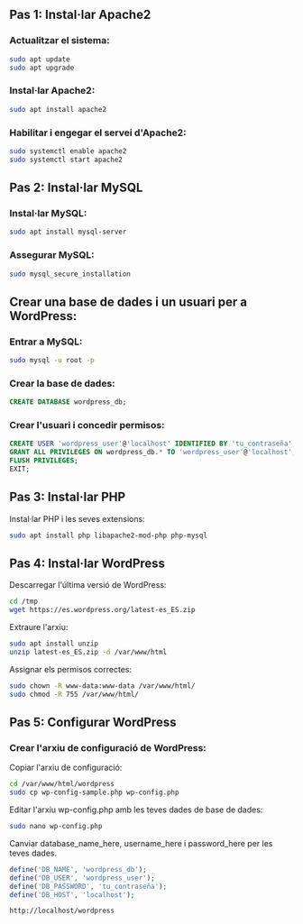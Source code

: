 ## Pas 1: Instal·lar Apache2
### Actualitzar el sistema:

```sh
sudo apt update
sudo apt upgrade
```
### Instal·lar Apache2:


```sh
sudo apt install apache2
```
### Habilitar i engegar el servei d'Apache2:

```sh
sudo systemctl enable apache2
sudo systemctl start apache2
```
## Pas 2: Instal·lar MySQL

### Instal·lar MySQL:

```sh
sudo apt install mysql-server
```
### Assegurar MySQL:

```sh
sudo mysql_secure_installation
```
## Crear una base de dades i un usuari per a WordPress:

### Entrar a MySQL:
```sh
sudo mysql -u root -p
```
### Crear la base de dades:
```sql
CREATE DATABASE wordpress_db;
```
### Crear l'usuari i concedir permisos:
```sql
CREATE USER 'wordpress_user'@'localhost' IDENTIFIED BY 'tu_contraseña';
GRANT ALL PRIVILEGES ON wordpress_db.* TO 'wordpress_user'@'localhost';
FLUSH PRIVILEGES;
EXIT;
```
## Pas 3: Instal·lar PHP

Instal·lar PHP i les seves extensions:
```sh
sudo apt install php libapache2-mod-php php-mysql
```
## Pas 4: Instal·lar WordPress

Descarregar l'última versió de WordPress:

```sh
cd /tmp
wget https://es.wordpress.org/latest-es_ES.zip
```  
Extraure l'arxiu:

```sh
sudo apt install unzip
unzip latest-es_ES.zip -d /var/www/html
```
Assignar els permisos correctes:

```sh
sudo chown -R www-data:www-data /var/www/html/
sudo chmod -R 755 /var/www/html/
```
## Pas 5: Configurar WordPress
### Crear l'arxiu de configuració de WordPress:

Copiar l'arxiu de configuració:
```sh
cd /var/www/html/wordpress
sudo cp wp-config-sample.php wp-config.php
```
Editar l'arxiu wp-config.php amb les teves dades de base de dades:
```sh
sudo nano wp-config.php
```
Canviar database_name_here, username_here i password_here per les teves dades.

```php
define('DB_NAME', 'wordpress_db');
define('DB_USER', 'wordpress_user');
define('DB_PASSWORD', 'tu_contraseña');
define('DB_HOST', 'localhost');
```
```
http://localhost/wordpress
```
